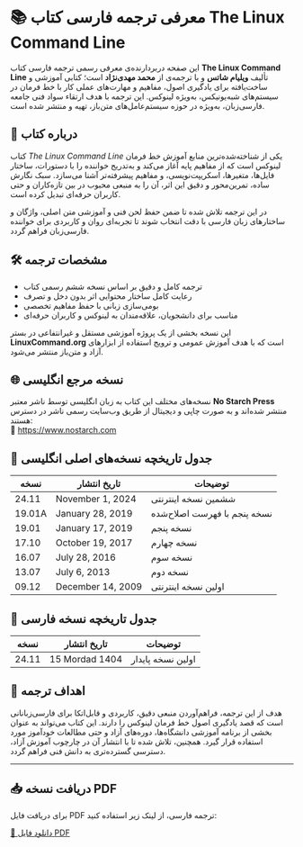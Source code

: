 # 📚 معرفی ترجمه فارسی کتاب The Linux Command Line

این صفحه دربردارنده‌ی معرفی رسمی ترجمه فارسی کتاب **The Linux Command Line** تألیف **ویلیام شاتس** و با ترجمه‌ی از **محمد مهدی‌نژاد** است؛ کتابی آموزشی و ساخت‌یافته برای یادگیری اصول، مفاهیم و مهارت‌های عملی کار با خط فرمان در سیستم‌های شبه‌یونیکس، به‌ویژه لینوکس. این ترجمه با هدف ارتقاء سواد فنی جامعه فارسی‌زبان، به‌ویژه در حوزه سیستم‌عامل‌های متن‌باز، تهیه و منتشر شده است.



## 📖 درباره کتاب

کتاب *The Linux Command Line* یکی از شناخته‌شده‌ترین منابع آموزش خط فرمان لینوکس است که از مفاهیم پایه آغاز می‌کند و به‌تدریج خواننده را با دستورات، ساختار فایل‌ها، متغیرها، اسکریپت‌نویسی، و مفاهیم پیشرفته‌تر آشنا می‌سازد. سبک نگارش ساده، تمرین‌محور و دقیق این اثر، آن را به منبعی محبوب در بین تازه‌کاران و حتی کاربران حرفه‌ای تبدیل کرده است.

در این ترجمه تلاش شده تا ضمن حفظ لحن فنی و آموزشی متن اصلی، واژگان و ساختارهای زبان فارسی با دقت انتخاب شوند تا تجربه‌ای روان و کاربردی برای خواننده فارسی‌زبان فراهم گردد.

## 🛠️ مشخصات ترجمه

- ترجمه کامل و دقیق بر اساس نسخه ششم رسمی کتاب
- رعایت کامل ساختار محتوایی اثر بدون دخل و تصرف
- بومی‌سازی زبانی با حفظ مفاهیم تخصصی
- مناسب برای دانشجویان، علاقه‌مندان به لینوکس و کاربران حرفه‌ای

این نسخه بخشی از یک پروژه آموزشی مستقل و غیرانتفاعی در بستر **LinuxCommand.org** است که با هدف آموزش عمومی و ترویج استفاده از ابزارهای آزاد و متن‌باز منتشر می‌شود.

## 🌐 نسخه مرجع انگلیسی

نسخه‌های مختلف این کتاب به زبان انگلیسی توسط ناشر معتبر **No Starch Press** منتشر شده‌اند و به صورت چاپی و دیجیتال از طریق وب‌سایت رسمی ناشر در دسترس هستند:  
🔗 https://www.nostarch.com

## 📅 جدول تاریخچه نسخه‌های اصلی انگلیسی

| نسخه    | تاریخ انتشار       | توضیحات                          |
|---------|--------------------|----------------------------------|
| 24.11   | November 1, 2024   | ششمین نسخه اینترنتی             |
| 19.01A  | January 28, 2019   | نسخه پنجم با فهرست اصلاح‌شده    |
| 19.01   | January 17, 2019   | نسخه پنجم                       |
| 17.10   | October 19, 2017   | نسخه چهارم                      |
| 16.07   | July 28, 2016      | نسخه سوم                        |
| 13.07   | July 6, 2013       | نسخه دوم                        |
| 09.12   | December 14, 2009  | اولین نسخه اینترنتی             |

## 📅 جدول تاریخچه نسخه فارسی

| نسخه    | تاریخ انتشار        | توضیحات              |
|---------|---------------------|-----------------------|
| 24.11   | 15 Mordad 1404      | اولین نسخه پایدار     |

## 🎯 اهداف ترجمه

هدف از این ترجمه، فراهم‌آوردن منبعی دقیق، کاربردی و قابل‌اتکا برای فارسی‌زبانانی است که قصد یادگیری اصول خط فرمان لینوکس را دارند. این کتاب می‌تواند به عنوان بخشی از برنامه آموزشی دانشگاه‌ها، دوره‌های آزاد و حتی مطالعات خودآموز مورد استفاده قرار گیرد. همچنین، تلاش شده تا با انتشار آن در چارچوب آموزش آزاد، دسترسی گسترده‌تری به دانش فنی فراهم گردد.

---

## 📥 دریافت نسخه PDF

برای دریافت فایل PDF ترجمه فارسی، از لینک زیر استفاده کنید:

[📄 دانلود فایل PDF](./linux-command-line-fa.pdf)
